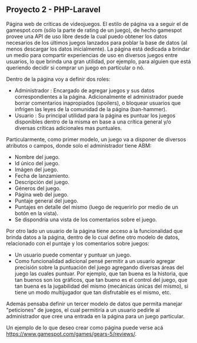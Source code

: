 
## Proyecto 2 - PHP-Laravel

Página web de críticas de videojuegos. El estilo de página va a seguir el de gamespot.com (sólo la parte de rating de un juego), de hecho gamespot provee una API de uso libre desde la cual puedo obtener los datos necesarios de los últimos juegos lanzados para poblar la base de datos (al menos descargar los datos inicialmente). La página está dedicada a brindar un medio para compartir experiencias de uso en diversos juegos entre usuarios, lo que brinda una gran utilidad, por ejemplo, para alguien que está queriendo decidir si comprar un juego en particular o nó. 

Dentro de la página voy a definir dos roles:
* Administrador : Encargado de agregar juegos y sus datos correspondientes a la página. Adicionalmente el administrador puede borrar comentarios inapropiados (spoilers), o bloquear usuarios que infrigen las leyes de la comunidad de la página (ban-hammer).
* Usuario : Su principal utilidad para la página es puntuar los juegos disponibles dentro de la misma en base a una crítica general y/o diversas críticas adicionales mas puntuales.

Particularmente, como primer modelo, un juego va a disponer de diversos atributos o campos, donde solo el administrador tiene ABM:
* Nombre del juego.
* Id único del juego.
* Imágen del juego.
* Fecha de lanzamiento.
* Descripción del juego.
* Géneros del juego.
* Página web del juego.
* Puntaje general del juego.
* Puntajes en detalle del mismo (luego de requerirlo por medio de un botón en la vista).
* Se dispondría una vista de los comentarios sobre el juego.

Por otro lado un usuario de la página tiene acceso a la funcionalidad que brinda datos a la página, dentro de lo cual define otro modelo de datos, relacionado con el puntaje y los comentarios sobre juegos:
* Un usuario puede comentar y puntuar un juego.
* Como funcionalidad adicional pensé permitir a un usuario agregar precisión sobre la puntuación del juego agregando diversas áreas del juego las cuales puntuar. Por ejemplo, que tan buena es la historia, que tan buenos son los gráficos, que tan bueno es el control del juego, que tan buena es la jugabilidad del mismo (mecánicas únicas del mismo), si tiene un modo multijugador que tan disfrutable es el mismo, etc.

Además pensaba definir un tercer modelo de datos que permita manejar "peticiones" de juegos, el cual permitiría a un usuario pedirle al administrador que cree una entrada en la página para un juego particular.

Un ejemplo de lo que deseo crear como página puede verse acá https://www.gamespot.com/games/gears-5/reviews/.
